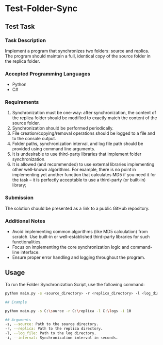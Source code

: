 # Test-Folder-Sync

## Test Task

### Task Description

Implement a program that synchronizes two folders: source and replica. The program should maintain a full, identical copy of the source folder in the replica folder.

### Accepted Programming Languages

- Python
- C#

### Requirements

1. Synchronization must be one-way: after synchronization, the content of the replica folder should be modified to exactly match the content of the source folder.
2. Synchronization should be performed periodically.
3. File creation/copying/removal operations should be logged to a file and to the console output.
4. Folder paths, synchronization interval, and log file path should be provided using command line arguments.
5. It is undesirable to use third-party libraries that implement folder synchronization.
6. It is allowed (and recommended) to use external libraries implementing other well-known algorithms. For example, there is no point in implementing yet
another function that calculates MD5 if you need it for the task – it is perfectly acceptable to use a third-party (or built-in) library;

### Submission

The solution should be presented as a link to a public GitHub repository.

### Additional Notes

- Avoid implementing common algorithms (like MD5 calculation) from scratch. Use built-in or well-established third-party libraries for such functionalities.
- Focus on implementing the core synchronization logic and command-line interface.
- Ensure proper error handling and logging throughout the program.

## Usage

To run the Folder Synchronization Script, use the following command:

```sh
python main.py -s <source_directory> -r <replica_directory> -l <log_directory> -i <interval_in_seconds>

## Example

python main.py -s C:\source -r C:\replica -l C:\logs -i 10

## Arguments
-s, --source: Path to the source directory.
-r, --replica: Path to the replica directory.
-l, --log_file: Path to the log directory.
-i, --interval: Synchronization interval in seconds.